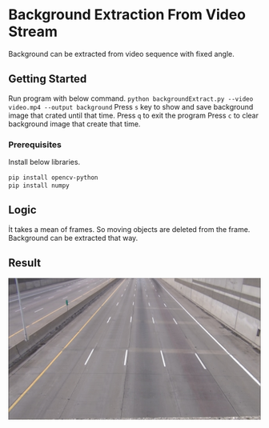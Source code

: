 # Background Extraction From Video Stream

Background can be extracted from video sequence with fixed angle.


## Getting Started
Run program with below command.
`
python backgroundExtract.py --video video.mp4 --output background
`
Press `s` key to show and save background image that crated until that time.
Press `q` to exit the program
Press `c` to clear background image that create that time.

### Prerequisites

Install below libraries.

```
pip install opencv-python
pip install numpy
```

## Logic 

İt takes a mean of frames. So moving objects are deleted from the frame. Background can be extracted that way.
## Result
![background](background.jpg)
